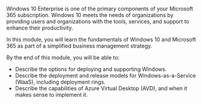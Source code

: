 Windows 10 Enterprise is one of the primary components of your Microsoft 365 subscription. Windows 10 meets the needs of organizations by providing users and organizations with the tools, services, and support to enhance their productivity.

In this module, you will learn the fundamentals of Windows 10 and Microsoft 365 as part of a simplified business management strategy.

By the end of this module, you will be able to:

 -  Describe the options for deploying and supporting Windows.
 -  Describe the deployment and release models for Windows-as-a-Service (WaaS), including deployment rings.
 -  Describe the capabilities of Azure Virtual Desktop (AVD), and when it makes sense to implement it.
